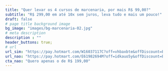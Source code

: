 ```yaml
---
title: "Quer levar os 4 cursos de marcenaria, por mais R$ 99,00?"
subtitle: "R$ 299,00 em até 10x sem juros, leva tudo e mais um pouco!"
draft: false
# page title background image
bg_image: "images/bg-marcenaria-02.jpg"
# meta description
description : ""
header_buttons: true;
# url
url_sim: "https://pay.hotmart.com/W16037117C?off=vhbaxbte&offDiscount=BLACKNOVEMBER50"
url_nao: "https://pay.hotmart.com/E61982694M?off=idkauo5y&offDiscount=BLACKNOVEMBER50"
cta_nao: "Quero apenas o de R$ 199,00"
---
```

